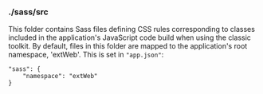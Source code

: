 ### ./sass/src

This folder contains Sass files defining CSS rules corresponding to classes
included in the application's JavaScript code build when using the classic toolkit.
By default, files in this folder are mapped to the application's root namespace, 'extWeb'.
This is set in `"app.json"`:

    "sass": {
        "namespace": "extWeb"
    }